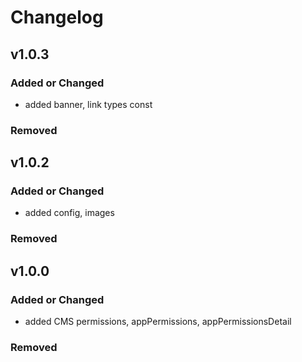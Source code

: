 # Changelog

## v1.0.3

### Added or Changed

- added banner, link types const 

### Removed
## v1.0.2

### Added or Changed

- added config, images 

### Removed
## v1.0.0

### Added or Changed

- added CMS permissions, appPermissions, appPermissionsDetail

### Removed
